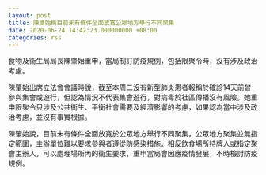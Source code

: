 ```yaml
---
layout: post
title: 陳肇始稱目前未有條件全面放寬公眾地方舉行不同聚集
date: 2020-06-24 14:42:23.000000000 +08:00
categories: rss
---
```


食物及衞生局局長陳肇始重申，當局制訂防疫規例，包括限聚令時，沒有涉及政治考慮。

陳肇始出席立法會會議時說，截至本周二沒有新型肺炎患者報稱於確診14天前曾參與集會或遊行，但認為情況不代表集會遊行，對病毒於社區傳播沒有風險。她重申限聚令只涉及公共衞生、平衡社會需要及經濟影響的考慮，如果認為當中涉及政治考慮，並沒有事實根據。

陳肇始說，目前未有條件全面放寬於公眾地方舉行不同聚集，公眾地方聚集並無指定範圍，主辦單位難以要求參與者遵從防感染措施。相反飲食場所持牌人或指定聚會主辦人，可以處理場所內的衞生要求，重申當局會因應疫情發展，不時檢討防疫規例。
